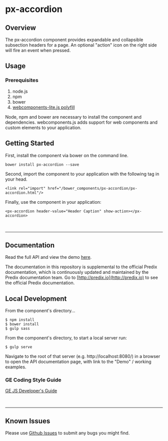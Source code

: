 # px-accordion

## Overview

The px-accordion component provides expandable and collapsible subsection headers for a page. An optional "action" icon on the right side will fire an event when pressed.

## Usage

### Prerequisites
1. node.js
2. npm
3. bower
4. [webcomponents-lite.js polyfill](https://github.com/webcomponents/webcomponentsjs)

Node, npm and bower are necessary to install the component and dependencies. webcomponents.js adds support for web components and custom elements to your application.

## Getting Started

First, install the component via bower on the command line.

```
bower install px-accordion --save
```

Second, import the component to your application with the following tag in your head.

```
<link rel="import" href="/bower_components/px-accordion/px-accordion.html"/>
```

Finally, use the component in your application:

```
<px-accordion header-value="Header Caption" show-action></px-accordion>
```

<br />
<hr />

## Documentation

Read the full API and view the demo [here](https://predixdev.github.io/px-accordion).

The documentation in this repository is supplemental to the official Predix documentation, which is continuously updated and maintained by the Predix documentation team. Go to [http://predix.io](http://predix.io)  to see the official Predix documentation.


## Local Development

From the component's directory...

```
$ npm install
$ bower install
$ gulp sass
```

From the component's directory, to start a local server run:

```
$ gulp serve
```

Navigate to the root of that server (e.g. http://localhost:8080/) in a browser to open the API documentation page, with link to the "Demo" / working examples.

### GE Coding Style Guide
[GE JS Developer's Guide](https://github.com/GeneralElectric/javascript)

<br />
<hr />

## Known Issues

Please use [Github Issues](https://github.com/PredixDev/px-accordion/issues) to submit any bugs you might find.
